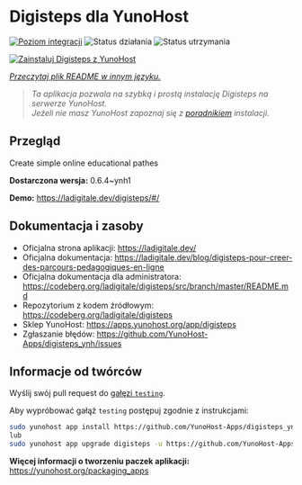 <!--
To README zostało automatycznie wygenerowane przez <https://github.com/YunoHost/apps/tree/master/tools/readme_generator>
Nie powinno być ono edytowane ręcznie.
-->

# Digisteps dla YunoHost

[![Poziom integracji](https://apps.yunohost.org/badge/integration/digisteps)](https://ci-apps.yunohost.org/ci/apps/digisteps/)
![Status działania](https://apps.yunohost.org/badge/state/digisteps)
![Status utrzymania](https://apps.yunohost.org/badge/maintained/digisteps)

[![Zainstaluj Digisteps z YunoHost](https://install-app.yunohost.org/install-with-yunohost.svg)](https://install-app.yunohost.org/?app=digisteps)

*[Przeczytaj plik README w innym języku.](./ALL_README.md)*

> *Ta aplikacja pozwala na szybką i prostą instalację Digisteps na serwerze YunoHost.*  
> *Jeżeli nie masz YunoHost zapoznaj się z [poradnikiem](https://yunohost.org/install) instalacji.*

## Przegląd

Create simple online educational pathes

**Dostarczona wersja:** 0.6.4~ynh1

**Demo:** <https://ladigitale.dev/digisteps/#/>
## Dokumentacja i zasoby

- Oficjalna strona aplikacji: <https://ladigitale.dev/>
- Oficjalna dokumentacja: <https://ladigitale.dev/blog/digisteps-pour-creer-des-parcours-pedagogiques-en-ligne>
- Oficjalna dokumentacja dla administratora: <https://codeberg.org/ladigitale/digisteps/src/branch/master/README.md>
- Repozytorium z kodem źródłowym: <https://codeberg.org/ladigitale/digisteps>
- Sklep YunoHost: <https://apps.yunohost.org/app/digisteps>
- Zgłaszanie błędów: <https://github.com/YunoHost-Apps/digisteps_ynh/issues>

## Informacje od twórców

Wyślij swój pull request do [gałęzi `testing`](https://github.com/YunoHost-Apps/digisteps_ynh/tree/testing).

Aby wypróbować gałąź `testing` postępuj zgodnie z instrukcjami:

```bash
sudo yunohost app install https://github.com/YunoHost-Apps/digisteps_ynh/tree/testing --debug
lub
sudo yunohost app upgrade digisteps -u https://github.com/YunoHost-Apps/digisteps_ynh/tree/testing --debug
```

**Więcej informacji o tworzeniu paczek aplikacji:** <https://yunohost.org/packaging_apps>

